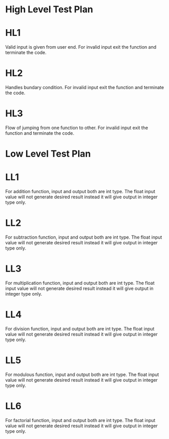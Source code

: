 # High Level Test Plan

# HL1
Valid input is given from user end. For invalid input exit the function and terminate the code.

# HL2
Handles bundary condition. For invalid input exit the function and terminate the code.

# HL3
Flow of jumping from one function to other. For invalid input exit the function and terminate the code.


# Low Level Test Plan

# LL1
For addition function, input and output both are int type. The float input value will not generate desired result instead it will give output in integer type only.

# LL2
For subtraction function, input and output both are int type. The float input value will not generate desired result instead it will give output in integer type only.

# LL3
For multiplication function, input and output both are int type. The float input value will not generate desired result instead it will give output in integer type only.

# LL4
For division function, input and output both are int type. The float input value will not generate desired result instead it will give output in integer type only.

# LL5
For modulous function, input and output both are int type. The float input value will not generate desired result instead it will give output in integer type only.

# LL6
For factorial function, input and output both are int type. The float input value will not generate desired result instead it will give output in integer type only.









